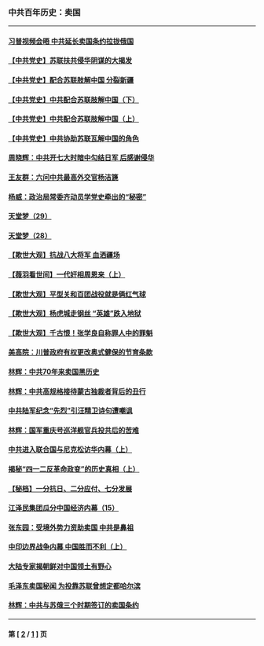 ### 中共百年历史：卖国
---
#### [习普视频会晤 中共延长卖国条约拉拢俄国](../../pages/nf1176117/n13060971.md?01270430) 
#### [【中共党史】苏联扶共侵华阴谋的大揭发](../../pages/nf1176117/n13056050.md?01270430) 
#### [【中共党史】配合苏联肢解中国 分裂新疆](../../pages/nf1176117/n13040700.md?01270430) 
#### [【中共党史】中共配合苏联肢解中国（下）](../../pages/nf1176117/n13035660.md?01270430) 
#### [【中共党史】中共配合苏联肢解中国（上）](../../pages/nf1176117/n13030262.md?01270430) 
#### [【中共党史】中共协助苏联瓦解中国的角色](../../pages/nf1176117/n13018109.md?01270430) 
#### [周晓辉：中共开七大时暗中勾结日军 后感谢侵华](../../pages/nf1176117/n12921960.md?01270430) 
#### [王友群：六问中共最高外交官杨洁篪](../../pages/nf1176117/n12836495.md?01270430) 
#### [杨威：政治局常委齐动员学党史牵出的“秘密”](../../pages/nf1176117/n12764642.md?01270430) 
#### [天堂梦（29）](../../pages/nf1176117/n12408465.md?01270430) 
#### [天堂梦（28）](../../pages/nf1176117/n12408309.md?01270430) 
#### [【欺世大观】抗战八大将军 血洒疆场](../../pages/nf1176117/n12357044.md?01270430) 
#### [【薇羽看世间】一代奸相周恩来（上）](../../pages/nf1176117/n12401109.md?01270430) 
#### [【欺世大观】平型关和百团战役就是俩红气球](../../pages/nf1176117/n12359157.md?01270430) 
#### [【欺世大观】杨虎城走钢丝 “英雄”跌入地狱](../../pages/nf1176117/n12358840.md?01270430) 
#### [【欺世大观】千古恨！张学良自称罪人中的罪魁](../../pages/nf1176117/n12358629.md?01270430) 
#### [美高院：川普政府有权更改奥式健保的节育条款](../../pages/nf1176117/n12242171.md?01270430) 
#### [林辉：中共70年来卖国黑历史](../../pages/nf1176117/n11552181.md?01270430) 
#### [林辉：中共高规格接待蒙古独裁者背后的丑行](../../pages/nf1176117/n11225005.md?01270430) 
#### [中共陆军纪念“先烈”引汪精卫诗句遭嘲讽](../../pages/nf1176117/n11153345.md?01270430) 
#### [林辉：国军重庆号巡洋舰官兵投共后的苦难](../../pages/nf1176117/n10997801.md?01270430) 
#### [中共进入联合国与尼克松访华内幕（上）](../../pages/nf1176117/n10138788.md?01270430) 
#### [揭秘“四一二反革命政变”的历史真相（上）](../../pages/nf1176117/n9996650.md?01270430) 
#### [【秘档】一分抗日、二分应付、七分发展](../../pages/nf1176117/n9331484.md?01270430) 
#### [江泽民集团瓜分中国经济内幕（15）](../../pages/nf1176117/n9268584.md?01270430) 
#### [张东园：受境外势力资助卖国 中共是鼻祖](../../pages/nf1176117/n9272480.md?01270430) 
#### [中印边界战争内幕 中国胜而不利（上）](../../pages/nf1176117/n9252458.md?01270430) 
#### [大陆专家揭朝鲜对中国领土有野心](../../pages/nf1176117/n9074056.md?01270430) 
#### [毛泽东卖国秘闻 为投靠苏联曾想定都哈尔滨](../../pages/nf1176117/n9058631.md?01270430) 
#### [林辉：中共与苏俄三个时期签订的卖国条约](../../pages/nf1176117/n9036062.md?01270430) 

---
#### 第 [ [2](./2.md?01270430) / [1](./1.md?01270430) ] 页
